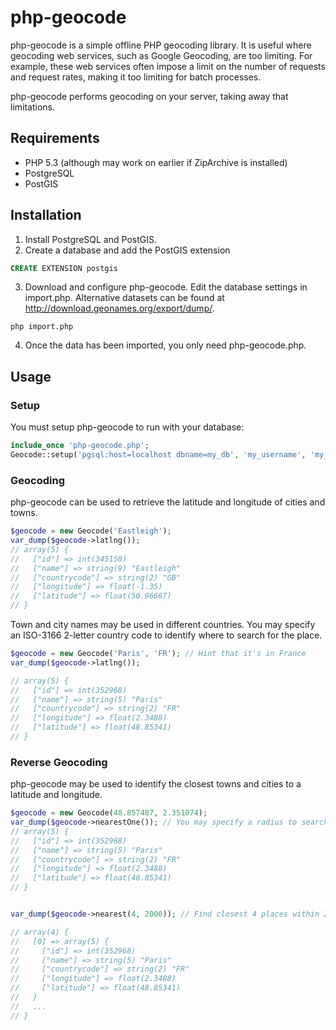 php-geocode
===========

php-geocode is a simple offline PHP geocoding library. It is useful where geocoding web services, such as Google Geocoding, are too limiting. For example, these web services often impose a limit on the number of requests and request rates, making it too limiting for batch processes.

php-geocode performs geocoding on your server, taking away that limitations.


Requirements
------------

* PHP 5.3 (although may work on earlier if ZipArchive is installed)
* PostgreSQL
* PostGIS

Installation
------------

1. Install PostgreSQL and PostGIS.
2. Create a database and add the PostGIS extension
```sql
CREATE EXTENSION postgis
```
3. Download and configure php-geocode. Edit the database settings in import.php. Alternative datasets can be found at http://download.geonames.org/export/dump/.
```
php import.php
```
4. Once the data has been imported, you only need php-geocode.php.

Usage
-----

### Setup

You must setup php-geocode to run with your database:

```php
include_once 'php-geocode.php';
Geocode::setup('pgsql:host=localhost dbname=my_db', 'my_username', 'my_password');
```

### Geocoding

php-geocode can be used to retrieve the latitude and longitude of cities and towns.

```php
$geocode = new Geocode('Eastleigh');
var_dump($geocode->latlng());
// array(5) {
//   ["id"] => int(345150)
//   ["name"] => string(9) "Eastleigh"
//   ["countrycode"] => string(2) "GB"
//   ["longitude"] => float(-1.35)
//   ["latitude"] => float(50.96667)
// }
```

Town and city names may be used in different countries. You may specify an ISO-3166 2-letter country code to identify where to search for the place.

```php
$geocode = new Geocode('Paris', 'FR'); // Hint that it's in France
var_dump($geocode->latlng());

// array(5) {
//   ["id"] => int(352968)
//   ["name"] => string(5) "Paris"
//   ["countrycode"] => string(2) "FR"
//   ["longitude"] => float(2.3488)
//   ["latitude"] => float(48.85341)
// }

```

### Reverse Geocoding

php-geocode may be used to identify the closest towns and cities to a latitude and longitude.

```php
$geocode = new Geocode(48.857487, 2.351074);
var_dump($geocode->nearestOne()); // You may specify a radius to search in (in meters)
// array(5) {
//   ["id"] => int(352968)
//   ["name"] => string(5) "Paris"
//   ["countrycode"] => string(2) "FR"
//   ["longitude"] => float(2.3488)
//   ["latitude"] => float(48.85341)
// }


var_dump($geocode->nearest(4, 2000)); // Find closest 4 places within 2km

// array(4) {
//   [0] => array(5) {
//     ["id"] => int(352968)
//     ["name"] => string(5) "Paris"
//     ["countrycode"] => string(2) "FR"
//     ["longitude"] => float(2.3488)
//     ["latitude"] => float(48.85341)
//   }
//   ...
// }


```
